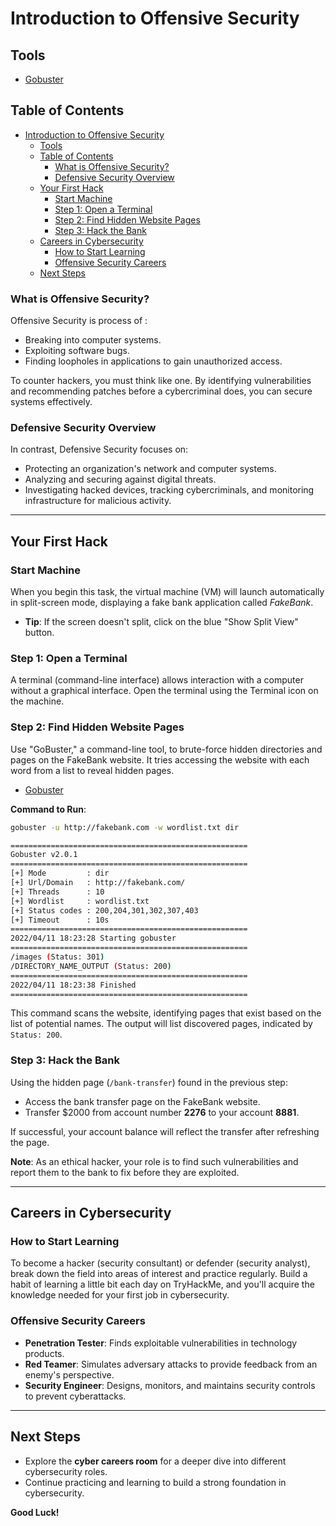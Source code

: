 # Introduction to Offensive Security

## Tools
- [Gobuster](/Tools/Gobuster.md)

## Table of Contents
- [Introduction to Offensive Security](#introduction-to-offensive-security)
  - [Tools](#tools)
  - [Table of Contents](#table-of-contents)
    - [What is Offensive Security?](#what-is-offensive-security)
    - [Defensive Security Overview](#defensive-security-overview)
  - [Your First Hack](#your-first-hack)
    - [Start Machine](#start-machine)
    - [Step 1: Open a Terminal](#step-1-open-a-terminal)
    - [Step 2: Find Hidden Website Pages](#step-2-find-hidden-website-pages)
    - [Step 3: Hack the Bank](#step-3-hack-the-bank)
  - [Careers in Cybersecurity](#careers-in-cybersecurity)
    - [How to Start Learning](#how-to-start-learning)
    - [Offensive Security Careers](#offensive-security-careers)
  - [Next Steps](#next-steps)

### What is Offensive Security?
Offensive Security is process of :
- Breaking into computer systems.
- Exploiting software bugs.
- Finding loopholes in applications to gain unauthorized access.

To counter hackers, you must think like one. By identifying vulnerabilities and recommending patches before a cybercriminal does, you can secure systems effectively.

### Defensive Security Overview
In contrast, Defensive Security focuses on:
- Protecting an organization's network and computer systems.
- Analyzing and securing against digital threats.
- Investigating hacked devices, tracking cybercriminals, and monitoring infrastructure for malicious activity.

---

## Your First Hack

### Start Machine
When you begin this task, the virtual machine (VM) will launch automatically in split-screen mode, displaying a fake bank application called *FakeBank*.

- **Tip**: If the screen doesn't split, click on the blue "Show Split View" button.

### Step 1: Open a Terminal
A terminal (command-line interface) allows interaction with a computer without a graphical interface. Open the terminal using the Terminal icon on the machine.

### Step 2: Find Hidden Website Pages
Use "GoBuster," a command-line tool, to brute-force hidden directories and pages on the FakeBank website. It tries accessing the website with each word from a list to reveal hidden pages.

- [Gobuster](/Tools/Gobuster.md)

**Command to Run**:
```bash
gobuster -u http://fakebank.com -w wordlist.txt dir
```
```bash
=====================================================
Gobuster v2.0.1
=====================================================
[+] Mode         : dir
[+] Url/Domain   : http://fakebank.com/
[+] Threads      : 10
[+] Wordlist     : wordlist.txt
[+] Status codes : 200,204,301,302,307,403
[+] Timeout      : 10s
=====================================================
2022/04/11 18:23:28 Starting gobuster
=====================================================
/images (Status: 301)
/DIRECTORY_NAME_OUTPUT (Status: 200)
=====================================================
2022/04/11 18:23:38 Finished
=====================================================
```

This command scans the website, identifying pages that exist based on the list of potential names. The output will list discovered pages, indicated by `Status: 200`.

### Step 3: Hack the Bank
Using the hidden page (`/bank-transfer`) found in the previous step:
- Access the bank transfer page on the FakeBank website.
- Transfer $2000 from account number **2276** to your account **8881**.

If successful, your account balance will reflect the transfer after refreshing the page. 

**Note**: As an ethical hacker, your role is to find such vulnerabilities and report them to the bank to fix before they are exploited.

---

## Careers in Cybersecurity

### How to Start Learning
To become a hacker (security consultant) or defender (security analyst), break down the field into areas of interest and practice regularly. Build a habit of learning a little bit each day on TryHackMe, and you'll acquire the knowledge needed for your first job in cybersecurity.

### Offensive Security Careers
- **Penetration Tester**: Finds exploitable vulnerabilities in technology products.
- **Red Teamer**: Simulates adversary attacks to provide feedback from an enemy's perspective.
- **Security Engineer**: Designs, monitors, and maintains security controls to prevent cyberattacks.

---

## Next Steps
- Explore the **cyber careers room** for a deeper dive into different cybersecurity roles.
- Continue practicing and learning to build a strong foundation in cybersecurity.

**Good Luck!**
